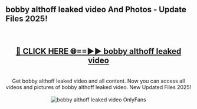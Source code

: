 <h2>bobby althoff leaked video And Photos - Update Files 2025!</h2>
<br>
<div align="center">
<h2><a href="https://linkcuts.com/hfmhzwbr" rel="nofollow">🔴 CLICK HERE 🌐==►► bobby althoff leaked video</a></h2>
<br>
Get bobby althoff leaked video and all content. Now you can access all videos and pictures of bobby althoff leaked video. New Updated Files 2025!
<br>
<br>
<a href="https://linkcuts.com/hfmhzwbr" rel="nofollow" data-target="animated-image.originalLink"><img src="https://i.ibb.co.com/WyWwxjT/player-gif2.gif" alt="bobby althoff leaked video OnlyFans" style="max-width: 100%; display: inline-block;" data-target="animated-image.originalImage"></a>
</div>
<br>